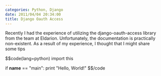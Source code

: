 ```yaml
---
categories: Python, Django
date: 2011/04/04 20:34:00
title: Django Oauth Access
---
```

Recently I had the experience of utilizing the django-oauth-access library from the team at Eldarion. Unfortunately, the documentation
is practically non-existent. As a result of my experience, I thought that I might share some tips

$$code(lang=python)
import this

if __name__ == "main":
    print "Hello, World!"
$$/code

